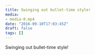 ```yaml
---
title: Swinging out bullet-time style!
media:
- media-0.mp4
date: "2016-09-10T17:03:45Z"
draft: false
tags: []
---
```

Swinging out bullet-time style\!
